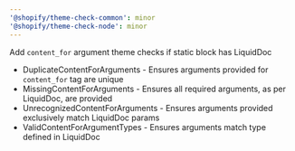 ```yaml
---
'@shopify/theme-check-common': minor
'@shopify/theme-check-node': minor
---
```


Add `content_for` argument theme checks if static block has LiquidDoc

- DuplicateContentForArguments - Ensures arguments provided for `content_for` tag are unique
- MissingContentForArguments - Ensures all required arguments, as per LiquidDoc, are provided
- UnrecognizedContentForArguments - Ensures arguments provided exclusively match LiquidDoc params
- ValidContentForArgumentTypes - Ensures arguments match type defined in LiquidDoc
